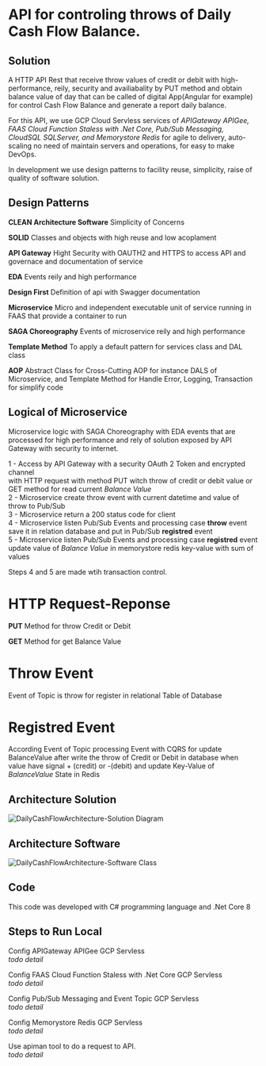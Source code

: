 # API for controling throws of Daily Cash Flow Balance.

## Solution
A HTTP API Rest that receive throw values of credit or debit with high-performance, reily, security and availiabality by PUT method
and obtain balance value of day that can be called of digital App(Angular for example) for control Cash Flow Balance and generate a report daily balance.

For this API, we use GCP Cloud Servless services of *APIGateway APIGee, FAAS Cloud Function Staless with .Net Core, Pub/Sub Messaging, CloudSQL SQLServer,
and Memorystore Redis* for agile to delivery, auto-scaling no need of maintain servers and operations, for easy to make DevOps.

In development we use design patterns to facility reuse, simplicity, raise of quality of software solution.


## Design Patterns

**CLEAN Architecture Software**
Simplicity of Concerns 

**SOLID**
 Classes and objects with high reuse and low acoplament

**API Gateway**
Hight Security with OAUTH2 and HTTPS to access API and governace and documentation of service

**EDA**
Events reily and high performance

**Design First**
Definition of api with Swagger documentation

**Microservice**
Micro and independent executable unit of service running in FAAS that provide a container 
to run

**SAGA Choreography** 
Events of microservice reily and high performance

**Template Method**
To apply a default pattern for services class and DAL class

**AOP**
Abstract Class for Cross-Cutting AOP for instance DALS of Microservice,
and Template Method for Handle Error, Logging, Transaction for simplify code 


## Logical of Microservice

Microservice logic with SAGA Choreography
with EDA events that are processed for high performance and
rely of solution exposed by API Gateway with security to internet.

1 - Access by API Gateway with a security OAuth 2 Token and encrypted channel  
with HTTP request with method PUT witch throw of credit or debit value or GET method for read current *Balance Value*  
2 - Microservice create throw event with current datetime and value of throw to Pub/Sub  
3 - Microservice return a 200 status code for client  
4 - Microservice listen Pub/Sub Events and processing case **throw** event save it in relation database and put in Pub/Sub **registred** event  
5 - Microservice listen Pub/Sub Events and processing case **registred** event update value of *Balance Value* in memorystore redis key-value with sum of values    

Steps 4 and 5 are made wtih transaction control.


# HTTP Request-Reponse
**PUT** Method for throw Credit or Debit

**GET** Method for get Balance Value

# Throw Event
Event of Topic is 
throw for register 
in relational Table of Database

# Registred Event
According Event of Topic processing
Event with CQRS for update
BalanceValue after write the throw
of Credit or Debit in database when value have signal + (credit) or -(debit)
and update Key-Value of *BalanceValue* State in Redis

## Architecture Solution

![DailyCashFlowArchitecture-Solution Diagram](https://github.com/user-attachments/assets/7e5a6e95-6b3b-420b-9b91-6b610f94bd91)


## Architecture Software

![DailyCashFlowArchitecture-Software Class](https://github.com/user-attachments/assets/1495cdfa-0390-4177-94c6-3c074e3db800)



## Code
This code was developed with C# programming language and .Net Core 8


## Steps to Run Local

Config APIGateway APIGee GCP Servless  
*todo detail*

Config FAAS Cloud Function Staless with .Net Core GCP Servless  
*todo detail*

Config Pub/Sub Messaging and Event Topic GCP Servless  
*todo detail*

Config Memorystore Redis GCP Servless  
*todo detail*

Use apiman tool to do a request to API.  
*todo detail*
